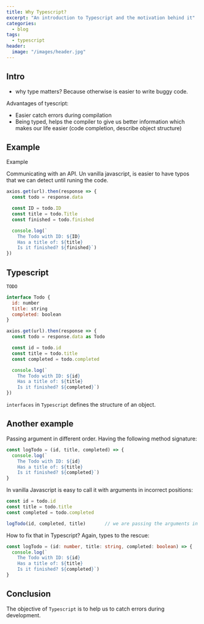 ```yaml
---
title: Why Typescript?
excerpt: "An introduction to Typescript and the motivation behind it"
categories:
  - blog
tags:
  - typescript
header:
  image: "/images/header.jpg"
---
```


## Intro

* why type matters? Because otherwise is easier to write buggy code.

Advantages of tyescript:

* Easier catch errors during compilation
* Being typed, helps the compiler to give us better information which makes our life easier (code completion, describe object structure) 

## Example

Example

Communicating with an API. Un vanilla javascript, is easier to have typos that we can detect until runing the code.

``` javascript
axios.get(url).then(response => {
  const todo = response.data

  const ID = todo.ID
  const title = todo.Title
  const finished = todo.finished

  console.log(`
    The Todo with ID: ${ID}
    Has a title of: ${title}
    Is it finished? ${finished}`)
})
```

## Typescript

`TODO`

``` javascript
interface Todo {
  id: number
  title: string
  completed: boolean
}

axios.get(url).then(response => {
  const todo = response.data as Todo

  const id = todo.id
  const title = todo.title
  const completed = todo.completed

  console.log(`
    The Todo with ID: ${id}
    Has a title of: ${title}
    Is it finished? ${completed}`)
})
```

`interfaces` in `Typescript` defines the structure of an object.

## Another example

Passing argument in different order. Having the following method signature:

``` javascript
const logTodo = (id, title, completed) => {
  console.log(`
    The Todo with ID: ${id}
    Has a title of: ${title}
    Is it finished? ${completed}`)
}
```

In vanilla Javascript is easy to call it with arguments in incorrect positions:

``` javascript
const id = todo.id
const title = todo.title
const completed = todo.completed

logTodo(id, completed, title)		// we are passing the arguments in wrong order
```

How to fix that in Typescript? Again, types to the rescue:

``` typescript
const logTodo = (id: number, title: string, completed: boolean) => {
  console.log(`
    The Todo with ID: ${id}
    Has a title of: ${title}
    Is it finished? ${completed}`)
}
```

## Conclusion

The objective of `Typescript` is to help us to catch errors during development.